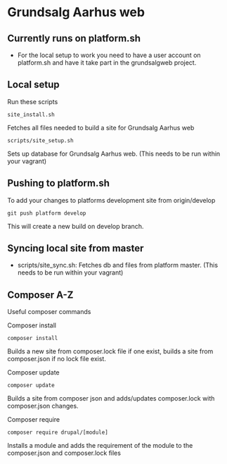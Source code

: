 # Grundsalg Aarhus web

## Currently runs on platform.sh
- For the local setup to work you need to have a user account on platform.sh and have it take part in the grundsalgweb project.

## Local setup
Run these scripts

    site_install.sh

Fetches all files needed to build a site for Grundsalg Aarhus web

    scripts/site_setup.sh

Sets up database for Grundsalg Aarhus web. (This needs to be run within your vagrant)


## Pushing to platform.sh
To add your changes to platforms development site from origin/develop

    git push platform develop

This will create a new build on develop branch.

## Syncing local site from master
- scripts/site_sync.sh: Fetches db and files from platform master. (This needs to be run within your vagrant)

## Composer A-Z
Useful composer commands

Composer install

    composer install

Builds a new site from composer.lock file if one exist, builds a site from composer.json if no lock file exist.

Composer update

    composer update

Builds a site from composer json and adds/updates composer.lock with composer.json changes.

Composer require

    composer require drupal/[module]

Installs a module and adds the requirement of the module to the composer.json and composer.lock files

